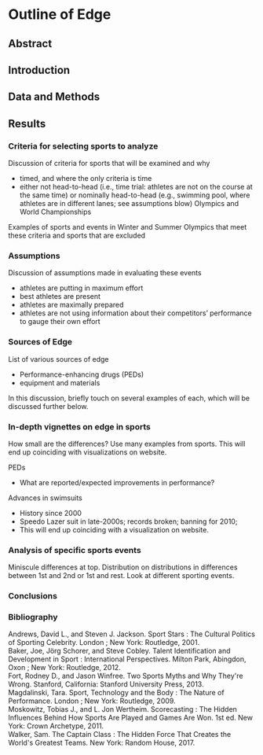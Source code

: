 # Outline of Edge


## Abstract

## Introduction

## Data and Methods


## Results

### Criteria for selecting sports to analyze

Discussion of criteria for sports that will be examined and why
* timed, and where the only criteria is time
* either not head-to-head (i.e., time trial: athletes are not on the course at the same time) or nominally head-to-head (e.g., swimming pool, where athletes are in different lanes; see assumptions blow)
Olympics and World Championships

Examples of sports and events in Winter and Summer Olympics that meet these criteria and sports that are excluded

### Assumptions

Discussion of assumptions made in evaluating these events
* athletes are putting in maximum effort
* best athletes are present
* athletes are maximally prepared
* athletes are not using information about their competitors’ performance to gauge their own effort

### Sources of Edge

List of various sources of edge
* Performance-enhancing drugs (PEDs)
* equipment and materials

In this discussion, briefly touch on several examples of each, which will be discussed further below.

### In-depth vignettes on edge in sports

How small are the differences? Use many examples from sports. This will end up coinciding with visualizations on website.

PEDs
* What are reported/expected improvements in performance?

Advances in swimsuits
* History since 2000
* Speedo Lazer suit in late-2000s; records broken; banning for 2010; 
* This will end up coinciding with a visualization on website.

### Analysis of specific sports events

Miniscule differences at top.
Distribution on distributions in differences between 1st and 2nd or 1st and rest.
Look at different sporting events.



### Conclusions


### Bibliography

Andrews, David L., and Steven J. Jackson. Sport Stars : The Cultural Politics of Sporting Celebrity. London ; New York: Routledge, 2001.<br>
Baker, Joe, Jörg Schorer, and Steve Cobley. Talent Identification and Development in Sport : International Perspectives. Milton Park, Abingdon, Oxon ; New York: Routledge, 2012.<br>
Fort, Rodney D., and Jason Winfree. Two Sports Myths and Why They're Wrong. Stanford, California: Stanford University Press, 2013.<br>
Magdalinski, Tara. Sport, Technology and the Body : The Nature of Performance. London ; New York: Routledge, 2009.<br>
Moskowitz, Tobias J., and L. Jon Wertheim. Scorecasting : The Hidden Influences Behind How Sports Are Played and Games Are Won. 1st ed. New York: Crown Archetype, 2011.<br>
Walker, Sam. The Captain Class : The Hidden Force That Creates the World's Greatest Teams. New York: Random House, 2017.